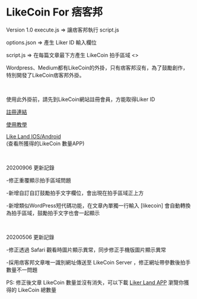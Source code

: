 # LikeCoin For 痞客邦
Version 1.0
execute.js => 讓痞客邦執行 script.js

options.json => 產生 Liker ID 輸入欄位

script.js => 在每篇文章最下方產生 LikeCoin 拍手區域
<>
<div class="addon-popup__body__tabset__content ng-binding" ng-bind-html="Addon.data.desc"><p align="left">Wordpress、Medium都有LikeCoin的外掛，只有痞客邦沒有，為了鼓勵創作，特別開發了LikeCoin痞客邦外掛。</p>
<br>
<p align="left">使用此外掛前，請先到LikeCoin網站註冊會員，方能取得Liker ID
<br>
</p><p align="left"><a href="https://like.co/in/register?from=kenttalk" target="_blank">註冊連結</a></p>
<p align="left"><a href="https://is.gd/82KeHE" target="_blank">使用教學</a>
</p>
<p align="left"><a href="https://likerland.app.link/kW8B2kXiF8" target="_blank">Like Land IOS/Android</a><br>(查看所獲得的LikeCoin 數量APP)
</p>
<p>&nbsp;</p>
<p align="left">20200906 更新記錄</p>
<p align="left">-修正重覆顯示拍手區域問題</p>
<p align="left">-新增自訂自訂鼓勵拍手文字欄位，會出現在拍手區域正上方</p>
<p align="left">-新增類似WordPress短代碼功能，在文章內單獨一行輸入 [likecoin] 會自動轉換為拍手區域，鼓勵拍手文字也會一起顯示</p>
<p>&nbsp;</p>
<p align="left">20200506 更新記錄</p>
<p align="left">-修正透過 Safari 觀看時圖片顯示異常，同步修正手機版圖片顯示異常</p>
<p align="left">-採用痞客邦文章唯一識別網址傳送至 LikeCoin Server ，修正網址帶參數後拍手數量不一問題</p>
<p align="left">PS: 修正後文章 LikeCoin 數量並沒有消失，可以下載 <a href="https://likerland.app.link/kW8B2kXiF8" target="_blank">Liker Land APP</a> 瀏覽你獲得的 LikeCoin 總數量</p></div>
